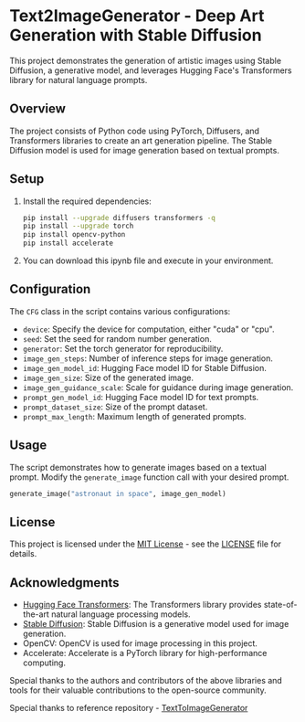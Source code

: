 # Text2ImageGenerator - Deep Art Generation with Stable Diffusion

This project demonstrates the generation of artistic images using Stable Diffusion, a generative model, and leverages Hugging Face's Transformers library for natural language prompts.

## Overview

The project consists of Python code using PyTorch, Diffusers, and Transformers libraries to create an art generation pipeline. The Stable Diffusion model is used for image generation based on textual prompts.

## Setup

1. Install the required dependencies:

    ```bash
    pip install --upgrade diffusers transformers -q
    pip install --upgrade torch
    pip install opencv-python
    pip install accelerate
    ```

2. You can download this ipynb file and execute in your environment.

## Configuration

The `CFG` class in the script contains various configurations:

- `device`: Specify the device for computation, either "cuda" or "cpu".
- `seed`: Set the seed for random number generation.
- `generator`: Set the torch generator for reproducibility.
- `image_gen_steps`: Number of inference steps for image generation.
- `image_gen_model_id`: Hugging Face model ID for Stable Diffusion.
- `image_gen_size`: Size of the generated image.
- `image_gen_guidance_scale`: Scale for guidance during image generation.
- `prompt_gen_model_id`: Hugging Face model ID for text prompts.
- `prompt_dataset_size`: Size of the prompt dataset.
- `prompt_max_length`: Maximum length of generated prompts.

## Usage

The script demonstrates how to generate images based on a textual prompt. Modify the `generate_image` function call with your desired prompt.

```python
generate_image("astronaut in space", image_gen_model)
```

## License

This project is licensed under the [MIT License](https://github.com/git/git-scm.com/blob/main/MIT-LICENSE.txt) - see the [LICENSE](https://github.com/git/git-scm.com/blob/main/MIT-LICENSE.txt) file for details.

## Acknowledgments

- [Hugging Face Transformers](https://huggingface.co/transformers/): The Transformers library provides state-of-the-art natural language processing models.
- [Stable Diffusion](https://github.com/Stability-AI/stablediffusion): Stable Diffusion is a generative model used for image generation.
- OpenCV: OpenCV is used for image processing in this project.
- Accelerate: Accelerate is a PyTorch library for high-performance computing.

Special thanks to the authors and contributors of the above libraries and tools for their valuable contributions to the open-source community.

Special thanks to reference repository - [TextToImageGenerator](https://github.com/MandeepKharb/Youtube/blob/main/GenerativeAI/TextToImageGenerator.ipynb) 
